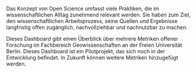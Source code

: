 Das Konzept von Open Science umfasst viele Praktiken, die im wissenschaftlichen Alltag zunehmend relevant werden. Sie haben zum Ziel, den wissenschaftlichen Arbeitsprozess, seine Quellen und Ergebnisse langfristig offen zugänglich, nachvollziehbar und nachnutzbar zu machen.
 
Dieses Dashboard gibt einen Überblick über mehrere Metriken offener Forschung im Fachbereich Geowissenschaften an der Freien Universität Berlin. Dieses Dashboard ist ein Pilotprojekt, das sich noch in der Entwicklung befindet. In Zukunft können weitere Metriken hinzugefügt werden.
